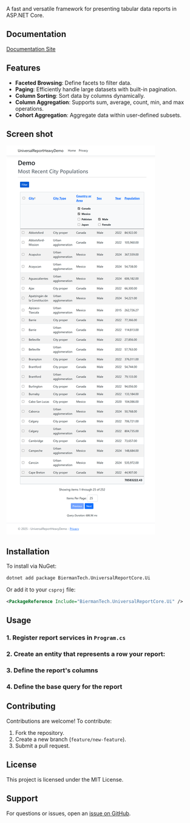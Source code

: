 A fast and versatile framework for presenting tabular data reports in ASP.NET Core.

## Documentation

[Documentation Site](https://tonybierman.github.io/Universal-Report-Core/)

## Features

- **Faceted Browsing**: Define facets to filter data.
- **Paging**: Efficiently handle large datasets with built-in pagination.
- **Column Sorting**: Sort data by columns dynamically.
- **Column Aggregation**: Supports sum, average, count, min, and max operations.
- **Cohort Aggregation**: Aggregate data within user-defined subsets.

## Screen shot

![Screenshot](screenshot.png)

## Installation

To install via NuGet:

```sh
dotnet add package BiermanTech.UniversalReportCore.Ui
```

Or add it to your `csproj` file:

```xml
<PackageReference Include="BiermanTech.UniversalReportCore.Ui" />
```

## Usage

### 1. Register report services in `Program.cs`

### 2. Create an entity that represents a row your report:

### 3. Define the report's columns

### 4. Define the base query for the report


## Contributing

Contributions are welcome! To contribute:

1. Fork the repository.
2. Create a new branch (`feature/new-feature`).
3. Submit a pull request.

## License

This project is licensed under the MIT License.

## Support

For questions or issues, open an [issue on GitHub](https://github.com/tonybierman/Universal-Report-Core/issues).
